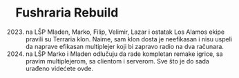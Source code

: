 # Fushraria Rebuild
2023. na LŠP Mladen, Marko, Filip, Velimir, Lazar i ostatak Los Alamos ekipe pravili su Terraria klon.
Naime, sam klon dosta je neefikasan i nisu uspeli da naprave efikasan multiplejer koji bi zapravo radio na dva računara.
2024. na LŠP Marko i Mladen odlučuju da rade kompletan remake igrice, sa pravim multiplejerom, sa clientom i serverom.
Sve što je do sada urađeno videćete ovde.
